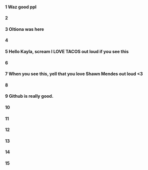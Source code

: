 #### 1 Waz good ppl
#### 2
#### 3 Oltiona was here
#### 4
#### 5 Hello Kayla, scream I LOVE TACOS out loud if you see this
#### 6
#### 7 When you see this, yell that you love Shawn Mendes out loud <3 
#### 8
#### 9 Github is really good.
#### 10
#### 11
#### 12
#### 13
#### 14
#### 15